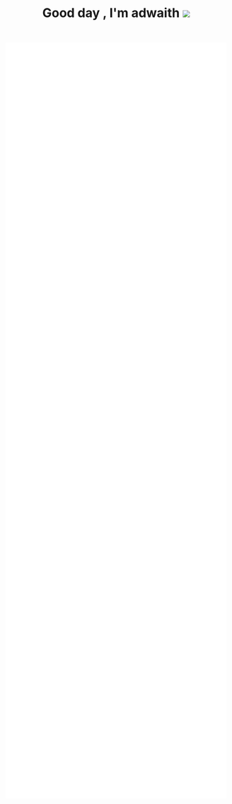 
<h1 align="center"><b>Good day , I'm adwaith </b><img src="https://media.giphy.com/media/ypqHf6pQ5kQEg/giphy.gif?cid=790b7611l6bn46nru54yx3eol0nx53ip3lo374g3ul6qe01e&ep=v1_gifs_search&rid=giphy.gif&ct=g" width="35"></h1>

<br>
<p align="center"><img src="/metrics.base.svg" alt="Metrics" width="500"></p>
